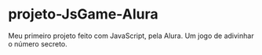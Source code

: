 # projeto-JsGame-Alura
Meu primeiro projeto feito com JavaScript, pela Alura.
Um jogo de adivinhar o número secreto.
